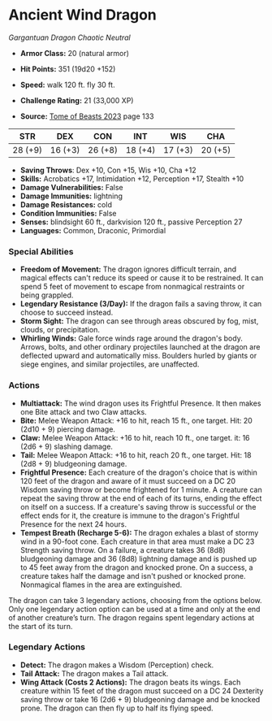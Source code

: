 # Ancient Wind Dragon

*Gargantuan* *Dragon* *Chaotic Neutral*

- **Armor Class:** 20 (natural armor)
- **Hit Points:** 351 (19d20 +152)
- **Speed:** walk 120 ft. fly 30 ft.

- **Challenge Rating:** 21 (33,000 XP)
- **Source:** [Tome of Beasts 2023](https://koboldpress.com/kpstore/product/tome-of-beasts-1-2023-edition/) page 133

| STR | DEX | CON | INT | WIS | CHA |
| --- | --- | --- | --- | --- | --- |
| 28 (+9) | 16 (+3) | 26 (+8) | 18 (+4) | 17 (+3) | 20 (+5) |

- **Saving Throws**: Dex +10, Con +15, Wis +10, Cha +12
- **Skills:** Acrobatics +17, Intimidation +12, Perception +17, Stealth +10
- **Damage Vulnerabilities:** False
- **Damage Immunities:** lightning
- **Damage Resistances:** cold
- **Condition Immunities:** False
- **Senses:** blindsight 60 ft., darkvision 120 ft., passive Perception 27
- **Languages:** Common, Draconic, Primordial

### Special Abilities

- **Freedom of Movement:** The dragon ignores difficult terrain, and magical effects can't reduce its speed or cause it to be restrained. It can spend 5 feet of movement to escape from nonmagical restraints or being grappled.
- **Legendary Resistance (3/Day):** If the dragon fails a saving throw, it can choose to succeed instead.
- **Storm Sight:** The dragon can see through areas obscured by fog, mist, clouds, or precipitation.
- **Whirling Winds:** Gale force winds rage around the dragon's body. Arrows, bolts, and other ordinary projectiles launched at the dragon are deflected upward and automatically miss. Boulders hurled by giants or siege engines, and similar projectiles, are unaffected.

### Actions

- **Multiattack:** The wind dragon uses its Frightful Presence. It then makes one Bite attack and two Claw attacks.
- **Bite:** Melee Weapon Attack: +16 to hit, reach 15 ft., one target. Hit: 20 (2d10 + 9) piercing damage.
- **Claw:** Melee Weapon Attack: +16 to hit, reach 10 ft., one target. it: 16 (2d6 + 9) slashing damage.
- **Tail:** Melee Weapon Attack: +16 to hit, reach 20 ft., one target. Hit: 18 (2d8 + 9) bludgeoning damage.
- **Frightful Presence:** Each creature of the dragon's choice that is within 120 feet of the dragon and aware of it must succeed on a DC 20 Wisdom saving throw or become frightened for 1 minute. A creature can repeat the saving throw at the end of each of its turns, ending the effect on itself on a success. If a creature's saving throw is successful or the effect ends for it, the creature is immune to the dragon's Frightful Presence for the next 24 hours.
- **Tempest Breath (Recharge 5-6):** The dragon exhales a blast of stormy wind in a 90-foot cone. Each creature in that area must make a DC 23 Strength saving throw. On a failure, a creature takes 36 (8d8) bludgeoning damage and 36 (8d8) lightning damage and is pushed up to 45 feet away from the dragon and knocked prone. On a success, a creature takes half the damage and isn't pushed or knocked prone. Nonmagical flames in the area are extinguished.

The dragon can take 3 legendary actions, choosing from the options below. Only one legendary action option can be used at a time and only at the end of another creature’s turn. The dragon regains spent legendary actions at the start of its turn.

### Legendary Actions

- **Detect:** The dragon makes a Wisdom (Perception) check.
- **Tail Attack:** The dragon makes a Tail attack.
- **Wing Attack (Costs 2 Actions):** The dragon beats its wings. Each creature within 15 feet of the dragon must succeed on a DC 24 Dexterity saving throw or take 16 (2d6 + 9) bludgeoning damage and be knocked prone. The dragon can then fly up to half its flying speed.
